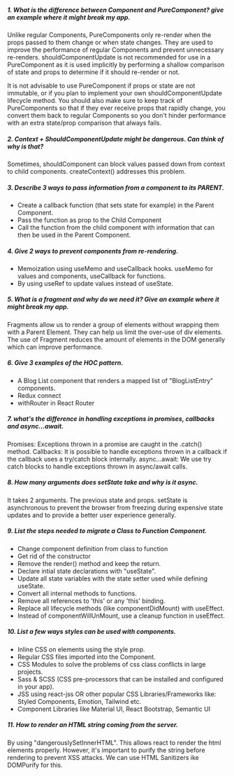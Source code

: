 ##### 1. What is the difference between Component and PureComponent? give an example where it might break my app.

Unlike regular Components, PureComponents only re-render when the props passed to them change or when state changes. They are used to improve the performance of regular Components and prevent unnecessary re-renders. shouldComponentUpdate is not recommended for use in a PureComponent as it is used implicitly by performing a shallow comparison of state and props to determine if it should re-render or not.

It is not advisable to use PureComponent if props or state are not immutable, or if you plan to implement your own shouldComponentUpdate lifecycle method. You should also make sure to keep track of PureComponents so that if they ever receive props that rapidly change, you convert them back to regular Components so you don't hinder performance with an extra state/prop comparison that always fails.

##### 2. Context + ShouldComponentUpdate might be dangerous. Can think of why is that?

Sometimes, shouldComponent can block values passed down from context to child components. createContext() addresses this problem.

##### 3. Describe 3 ways to pass information from a component to its PARENT.

- Create a callback function (that sets state for example) in the Parent Component.
- Pass the function as prop to the Child Component
- Call the function from the child component with information that can then be used in the Parent Component.

##### 4. Give 2 ways to prevent components from re-rendering.

- Memoization using useMemo and useCallback hooks. useMemo for values and components, useCallback for functions.
- By using useRef to update values instead of useState.

##### 5. What is a fragment and why do we need it? Give an example where it might break my app.

Fragments allow us to render a group of elements without wrapping them with a Parent Element. They can help us limit the over-use of div elements. The use of Fragment reduces the amount of elements in the DOM generally which can improve performance.

##### 6. Give 3 examples of the HOC pattern.

- A Blog List component that renders a mapped list of "BlogListEntry" components.
- Redux connect
- withRouter in React Router

##### 7. what's the difference in handling exceptions in promises, callbacks and async...await.

Promises: Exceptions thrown in a promise are caught in the .catch() method.
Callbacks: It is possible to handle exceptions thrown in a callback if the callback uses a try/catch block internally.
async...await: We use try catch blocks to handle exceptions thrown in async/await calls.

##### 8. How many arguments does setState take and why is it async.

It takes 2 arguments. The previous state and props.
setState is asynchronous to prevent the browser from freezing during expensive state updates and to provide a better user experience generally.

##### 9. List the steps needed to migrate a Class to Function Component.

- Change component definition from class to function
- Get rid of the constructor
- Remove the render() method and keep the return.
- Declare intial state declarations with "useState".
- Update all state variables with the state setter used while defining useState.
- Convert all internal methods to functions.
- Remove all references to 'this' or any 'this' binding.
- Replace all lifecycle methods (like componentDidMount) with useEffect.
- Instead of componentWillUnMount, use a cleanup function in useEffect.

##### 10. List a few ways styles can be used with components.

- Inline CSS on elements using the style prop.
- Regular CSS files imported into the Component.
- CSS Modules to solve the problems of css class conflicts in large projects.
- Sass & SCSS (CSS pre-processors that can be installed and configured in your app).
- JSS using react-jss OR other popular CSS Libraries/Frameworks like: Styled Components, Emotion, Tailwind etc.
- Component Libraries like Material UI, React Bootstrap, Semantic UI

##### 11. How to render an HTML string coming from the server.

By using "dangerouslySetInnerHTML". This allows react to render the html elements properly. However, it's important to purify the string before rendering to prevent XSS attacks. We can use HTML Sanitizers ike DOMPurify for this.
